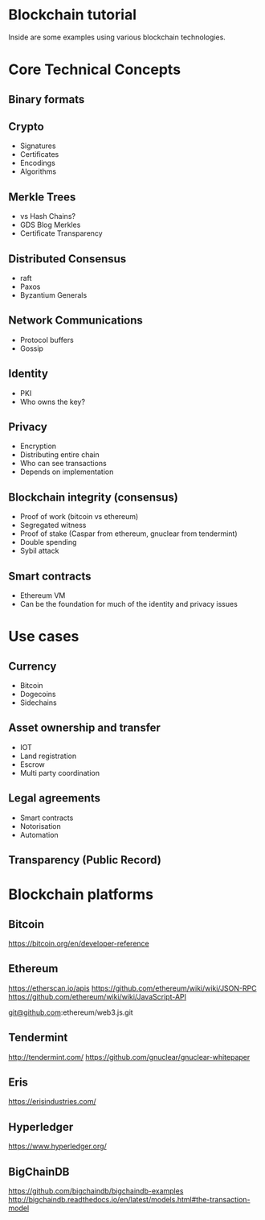 # Blockchain tutorial

Inside are some examples using various blockchain technologies.

# Core Technical Concepts

## Binary formats

## Crypto

- Signatures
- Certificates
- Encodings
- Algorithms

## Merkle Trees

- vs Hash Chains?
- GDS Blog Merkles
- Certificate Transparency

## Distributed Consensus

- raft
- Paxos
- Byzantium Generals

## Network Communications

- Protocol buffers
- Gossip

## Identity

- PKI
- Who owns the key?

## Privacy

- Encryption
- Distributing entire chain
- Who can see transactions
- Depends on implementation


## Blockchain integrity (consensus)

- Proof of work (bitcoin vs ethereum)
- Segregated witness
- Proof of stake (Caspar from ethereum, gnuclear from tendermint)
- Double spending
- Sybil attack

## Smart contracts

- Ethereum VM
- Can be the foundation for much of the identity and privacy issues

# Use cases

## Currency

- Bitcoin
- Dogecoins
- Sidechains

## Asset ownership and transfer

- IOT
- Land registration
- Escrow
- Multi party coordination

## Legal agreements

- Smart contracts
- Notorisation
- Automation 

## Transparency (Public Record)




# Blockchain platforms

## Bitcoin

https://bitcoin.org/en/developer-reference

## Ethereum

https://etherscan.io/apis
https://github.com/ethereum/wiki/wiki/JSON-RPC
https://github.com/ethereum/wiki/wiki/JavaScript-API

git@github.com:ethereum/web3.js.git

## Tendermint

http://tendermint.com/
https://github.com/gnuclear/gnuclear-whitepaper

## Eris

https://erisindustries.com/

## Hyperledger

https://www.hyperledger.org/

## BigChainDB

https://github.com/bigchaindb/bigchaindb-examples
http://bigchaindb.readthedocs.io/en/latest/models.html#the-transaction-model


